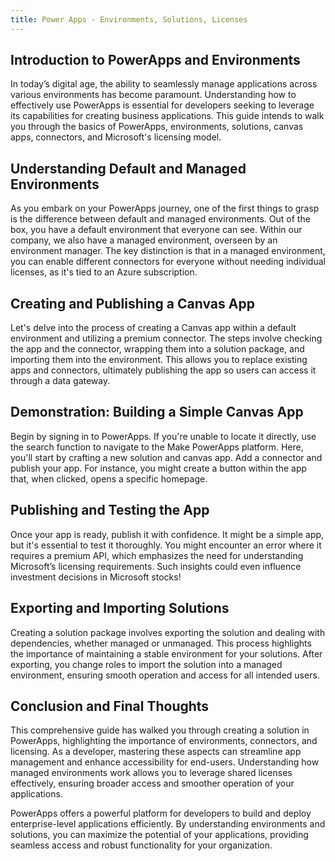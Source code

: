 ```yaml
---
title: Power Apps - Environments, Solutions, Licenses
---
```


## Introduction to PowerApps and Environments

In today’s digital age, the ability to seamlessly manage applications across various environments has become paramount. Understanding how to effectively use PowerApps is essential for developers seeking to leverage its capabilities for creating business applications. This guide intends to walk you through the basics of PowerApps, environments, solutions, canvas apps, connectors, and Microsoft's licensing model.

## Understanding Default and Managed Environments

As you embark on your PowerApps journey, one of the first things to grasp is the difference between default and managed environments. Out of the box, you have a default environment that everyone can see. Within our company, we also have a managed environment, overseen by an environment manager. The key distinction is that in a managed environment, you can enable different connectors for everyone without needing individual licenses, as it's tied to an Azure subscription.

<!-- truncate -->

## Creating and Publishing a Canvas App

Let's delve into the process of creating a Canvas app within a default environment and utilizing a premium connector. The steps involve checking the app and the connector, wrapping them into a solution package, and importing them into the environment. This allows you to replace existing apps and connectors, ultimately publishing the app so users can access it through a data gateway.

## Demonstration: Building a Simple Canvas App

Begin by signing in to PowerApps. If you're unable to locate it directly, use the search function to navigate to the Make PowerApps platform. Here, you'll start by crafting a new solution and canvas app. Add a connector and publish your app. For instance, you might create a button within the app that, when clicked, opens a specific homepage.

## Publishing and Testing the App

Once your app is ready, publish it with confidence. It might be a simple app, but it's essential to test it thoroughly. You might encounter an error where it requires a premium API, which emphasizes the need for understanding Microsoft’s licensing requirements. Such insights could even influence investment decisions in Microsoft stocks!

## Exporting and Importing Solutions

Creating a solution package involves exporting the solution and dealing with dependencies, whether managed or unmanaged. This process highlights the importance of maintaining a stable environment for your solutions. After exporting, you change roles to import the solution into a managed environment, ensuring smooth operation and access for all intended users.

## Conclusion and Final Thoughts

This comprehensive guide has walked you through creating a solution in PowerApps, highlighting the importance of environments, connectors, and licensing. As a developer, mastering these aspects can streamline app management and enhance accessibility for end-users. Understanding how managed environments work allows you to leverage shared licenses effectively, ensuring broader access and smoother operation of your applications.

PowerApps offers a powerful platform for developers to build and deploy enterprise-level applications efficiently. By understanding environments and solutions, you can maximize the potential of your applications, providing seamless access and robust functionality for your organization.
